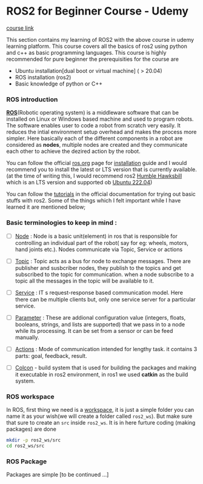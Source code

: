 # ROS2 for Beginner Course - Udemy

[course link](https://www.udemy.com/course/ros2-for-beginners/)

This section contains my learning of ROS2 with the above course in udemy learning platform. This course covers all the basics of ros2 using python and c++ as basic programming languages. This course is highly recommended for pure beginner the prerequisities for the course are

- Ubuntu installation[dual boot or virtual machine] ( > 20.04)
- ROS installation (ros2)
- Basic knowledge of python or C++

### ROS introduction

[**ROS**](https://ros.org/)(Robotic operating system) is a middleware software that can be installed on Linux or Windows based machine and used to program robots. The software enables user to code a robot from scratch very easily. It reduces the intial environment setup overhead and makes the process more simpler. Here basically each of the different components in a robot are considered as **nodes**, multiple nodes are created and they communicate each other to achieve the dezired action by the robot.

You can follow the official [ros.org](https://ros.org/) page for [installation](https://www.ros.org/blog/getting-started/) guide and I would recommend you to install the latest or LTS version that is currently available.(at the time of writing this, I would recommend ros2 [Humble Hawksbill](https://docs.ros.org/en/humble/Installation.html) which is an LTS version and supported ob [Ubuntu 222.04](https://ubuntu.com/download))

You can follow the [tutorials](https://docs.ros.org/en/humble/Tutorials.html) in the official documentation for trying out basic stuffs with ros2. Some of the things which I felt important while I have learned it are mentioned below;

### Basic terminologies to keep in mind :

- [ ] [Node](https://docs.ros.org/en/humble/Tutorials/Beginner-CLI-Tools/Understanding-ROS2-Nodes/Understanding-ROS2-Nodes.html) : Node is a basic unit(element) in ros that is responsible for controlling an individual part of the robot( say for eg: wheels, motors, hand joints etc.). Nodes communicate via Topic, Service or actions
  
- [ ] [Topic](https://docs.ros.org/en/humble/Tutorials/Beginner-CLI-Tools/Understanding-ROS2-Topics/Understanding-ROS2-Topics.html) : Topic acts as a bus for node to exchange messages. There are publisher and susbcriber nodes, they publish to the topics and get subscribed to the topic for communication. when a node subscribe to a topic all the messages in the topic will be available to it.

- [ ] [Service](https://docs.ros.org/en/humble/Tutorials/Beginner-CLI-Tools/Understanding-ROS2-Services/Understanding-ROS2-Services.html) : IT s request-response based communication model. Here there can be multiple clients but, only one service server for a particular service.

- [ ] [Parameter](https://docs.ros.org/en/humble/Tutorials/Beginner-CLI-Tools/Understanding-ROS2-Parameters/Understanding-ROS2-Parameters.html) : These are addional configuration value (integers, floats, booleans, strings, and lists are supported) that we pass in to a node while its processing. It can be set from a sensor or can be feed manually.

- [ ] [Actions](https://docs.ros.org/en/humble/Tutorials/Beginner-CLI-Tools/Understanding-ROS2-Actions/Understanding-ROS2-Actions.html) : Mode of communication intended for lengthy task. it contains 3 parts: goal, feedback, result.
   
- [ ] [Colcon](https://docs.ros.org/en/humble/Tutorials/Beginner-Client-Libraries/Colcon-Tutorial.html) - build system that is used for building the packages and making it executable in ros2 environment, in ros1 we used **catkin**  as the build system.



### ROS workspace

In ROS, first thing we need is a [workspace](), it is just a simple folder you can name it as your wish(we will create a folder called `ros2_ws`). But make sure that sure to create an `src` inside `ros2_ws`. It is in here furture coding (making packages) are done

```bash
mkdir -p ros2_ws/src
cd ros2_ws/src
```

### ROS Package

Packages are simple 
[to be continued ...]
